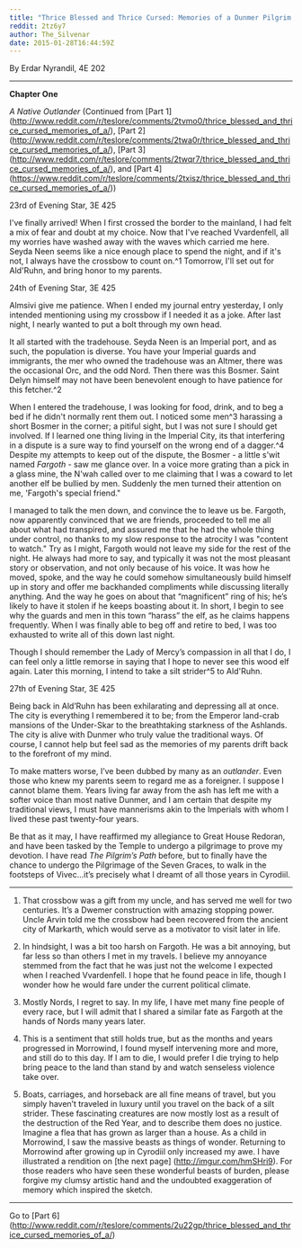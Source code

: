 ```yaml
---
title: "Thrice Blessed and Thrice Cursed: Memories of a Dunmer Pilgrim (Part 5, Chapter 1)"
reddit: 2tz6y7
author: The_Silvenar
date: 2015-01-28T16:44:59Z
---
```


By Erdar Nyrandil, 4E 202

***

**Chapter One**

*A Native Outlander* (Continued from [Part 1] (http://www.reddit.com/r/teslore/comments/2tvmo0/thrice_blessed_and_thrice_cursed_memories_of_a/), [Part 2] (http://www.reddit.com/r/teslore/comments/2twa0r/thrice_blessed_and_thrice_cursed_memories_of_a/), [Part 3] (http://www.reddit.com/r/teslore/comments/2twqr7/thrice_blessed_and_thrice_cursed_memories_of_a/), and [Part 4] (https://www.reddit.com/r/teslore/comments/2txisz/thrice_blessed_and_thrice_cursed_memories_of_a/))

23rd of Evening Star, 3E 425

I've finally arrived! When I first crossed the border to the mainland, I had felt a mix of fear and doubt at my choice. Now that I've reached Vvardenfell, all my worries have washed away with the waves which carried me here. Seyda Neen seems like a nice enough place to spend the night, and if it's not, I always have the crossbow to count on.^1 Tomorrow, I'll set out for Ald'Ruhn, and bring honor to my parents.

24th of Evening Star, 3E 425

Almsivi give me patience. When I ended my journal entry yesterday, I only intended mentioning using my crossbow if I needed it as a joke. After last night, I nearly wanted to put a bolt through my own head.

It all started with the tradehouse. Seyda Neen is an Imperial port, and as such, the population is diverse. You have your Imperial guards and immigrants, the mer who owned the tradehouse was an Altmer, there was the occasional Orc, and the odd Nord. Then there was this Bosmer. Saint Delyn himself may not have been benevolent enough to have patience for this fetcher.^2

When I entered the tradehouse, I was looking for food, drink, and to beg a bed if he didn't normally rent them out. I noticed some men^3 harassing a short Bosmer in the corner; a pitiful sight, but I was not sure I should get involved. If I learned one thing living in the Imperial City, its that interfering in a dispute is a sure way to find yourself on the wrong end of a dagger.^4 Despite my attempts to keep out of the dispute, the Bosmer - a little s'wit named *Fargoth* - saw me glance over. In a voice more grating than a pick in a glass mine, the N'wah called over to me claiming that I was a coward to let another elf be bullied by men. Suddenly the men turned their attention on me, 'Fargoth's special friend."

I managed to talk the men down, and convince the to leave us be. Fargoth, now apparently convinced that we are friends, proceeded to tell me all about what had transpired, and assured me that he had the whole thing under control, no thanks to my slow response to the atrocity I was "content to watch." Try as I might, Fargoth would not leave my side for the rest of the night. He always had more to say, and typically it was not the most pleasant story or observation, and not only because of his voice. It was how he moved, spoke, and the way he could somehow simultaneously build himself up in story and offer me backhanded compliments while discussing literally anything. And the way he goes on about that “magnificent” ring of his; he’s likely to have it stolen if he keeps boasting about it. In short, I begin to see why the guards and men in this town “harass” the elf, as he claims happens frequently. When I was finally able to beg off and retire to bed, I was too exhausted to write all of this down last night.

Though I should remember the Lady of Mercy’s compassion in all that I do, I can feel only a little remorse in saying that I hope to never see this wood elf again. Later this morning, I intend to take a silt strider^5 to Ald'Ruhn.

27th of Evening Star, 3E 425

Being back in Ald’Ruhn has been exhilarating and depressing all at once. The city is everything I remembered it to be; from the Emperor land-crab mansions of the Under-Skar to the breathtaking starkness of the Ashlands. The city is alive with Dunmer who truly value the traditional ways. Of course, I cannot help but feel sad as the memories of my parents drift back to the forefront of my mind.

To make matters worse, I’ve been dubbed by many as an *outlander*. Even those who knew my parents seem to regard me as a foreigner. I suppose I cannot blame them. Years living far away from the ash has left me with a softer voice than most native Dunmer, and I am certain that despite my traditional views, I must have mannerisms akin to the Imperials with whom I lived these past twenty-four years.

Be that as it may, I have reaffirmed my allegiance to Great House Redoran, and have been tasked by the Temple to undergo a pilgrimage to prove my devotion. I have read *The Pilgrim’s Path* before, but to finally have the chance to undergo the Pilgrimage of the Seven Graces, to walk in the footsteps of Vivec...it’s precisely what I dreamt of all those years in Cyrodiil.

***

1. That crossbow was a gift from my uncle, and has served me well for two centuries. It’s a Dwemer construction with amazing stopping power. Uncle Arvin told me the crossbow had been recovered from the ancient city of Markarth, which would serve as a motivator to visit later in life.

2. In hindsight, I was a bit too harsh on Fargoth. He was a bit annoying, but far less so than others I met in my travels. I believe my annoyance stemmed from the fact that he was just not the welcome I expected when I reached Vvardenfell. I hope that he found peace in life, though I wonder how he would fare under the current political climate.

3. Mostly Nords, I regret to say. In my life, I have met many fine people of every race, but I will admit that I shared a similar fate as Fargoth at the hands of Nords many years later.

4. This is a sentiment that still holds true, but as the months and years progressed in Morrowind, I found myself intervening more and more, and still do to this day. If I am to die, I would prefer I die trying to help bring peace to the land than stand by and watch senseless violence take over.

5. Boats, carriages, and horseback are all fine means of travel, but you simply haven’t traveled in luxury until you travel on the back of a silt strider. These fascinating creatures are now mostly lost as a result of the destruction of the Red Year, and to describe them does no justice. Imagine a flea that has grown as larger than a house. As a child in Morrowind, I saw the massive beasts as things of wonder. Returning to Morrowind after growing up in Cyrodiil only increased my awe. I have illustrated a rendition on [the next page] (http://imgur.com/hmSHri9). For those readers who have seen these wonderful beasts of burden, please forgive my clumsy artistic hand and the undoubted exaggeration of memory which inspired the sketch.

***

Go to [Part 6] (http://www.reddit.com/r/teslore/comments/2u22gp/thrice_blessed_and_thrice_cursed_memories_of_a/)
